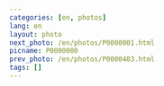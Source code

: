 ```yaml
---
categories: [en, photos]
lang: en
layout: photo
next_photo: /en/photos/P0000001.html
picname: P0000000
prev_photo: /en/photos/P0000483.html
tags: []
---
```

